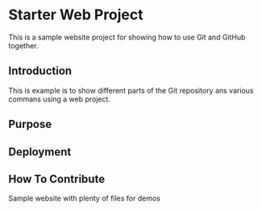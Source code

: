 # Starter Web Project

This is a sample website project for showing how to use Git and GitHub together. 


## Introduction

This is example is to show different parts of the Git repository ans various commans using a web project.


## Purpose

## Deployment

## How To Contribute

Sample website with plenty of files for demos
